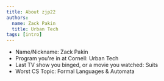 ```yaml
---
title: About zjp22
authors:
  name: Zack Pakin
  title: Urban Tech
tags: [intro]
---
```


- Name/Nickname: Zack Pakin
- Program you're in at Cornell: Urban Tech
- Last TV show you binged, or a movie you watched: Suits
- Worst CS Topic: Formal Languages & Automata
